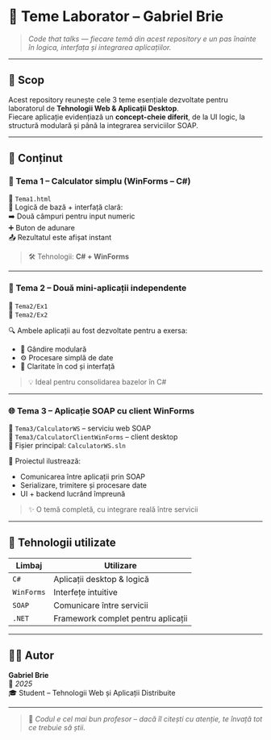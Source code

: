 # 🚀 Teme Laborator – Gabriel Brie

> *Code that talks — fiecare temă din acest repository e un pas înainte în logica, interfața și integrarea aplicațiilor.*

---

## 🎯 Scop

Acest repository reunește cele 3 teme esențiale dezvoltate pentru laboratorul de **Tehnologii Web & Aplicații Desktop**.  
Fiecare aplicație evidențiază un **concept-cheie diferit**, de la UI logic, la structură modulară și până la integrarea serviciilor SOAP.

---

## 📘 Conținut

### 🧮 Tema 1 – Calculator simplu (WinForms – C#)

📄 `Tema1.html`  
🧠 Logică de bază + interfață clară:  
➡️ Două câmpuri pentru input numeric  
➕ Buton de adunare  
📤 Rezultatul este afișat instant

> 🛠️ Tehnologii: **C# + WinForms**

---

### 🧩 Tema 2 – Două mini-aplicații independente

📁 `Tema2/Ex1`  
📁 `Tema2/Ex2`  

🔍 Ambele aplicații au fost dezvoltate pentru a exersa:
- 🧱 Gândire modulară
- ⚙️ Procesare simplă de date
- 🎯 Claritate în cod și interfață

> 💡 Ideal pentru consolidarea bazelor în C#

---

### 🌐 Tema 3 – Aplicație SOAP cu client WinForms

📁 `Tema3/CalculatorWS` – serviciu web SOAP  
📁 `Tema3/CalculatorClientWinForms` – client desktop  
🔗 Fișier principal: `CalculatorWS.sln`

🔌 Proiectul ilustrează:
- Comunicarea între aplicații prin SOAP
- Serializare, trimitere și procesare date
- UI + backend lucrând împreună

> ✨ O temă completă, cu integrare reală între servicii

---

## 🧰 Tehnologii utilizate

| Limbaj       | Utilizare                   |
|--------------|-----------------------------|
| `C#`         | Aplicații desktop & logică  |
| `WinForms`   | Interfețe intuitive         |
| `SOAP`       | Comunicare între servicii   |
| `.NET`       | Framework complet pentru aplicații |

---

## 👨‍💻 Autor

**Gabriel Brie**  
📅 *2025*  
🎓 Student – Tehnologii Web și Aplicații Distribuite

---

> 🧠 *Codul e cel mai bun profesor – dacă îl citești cu atenție, te învață tot ce trebuie să știi.*

